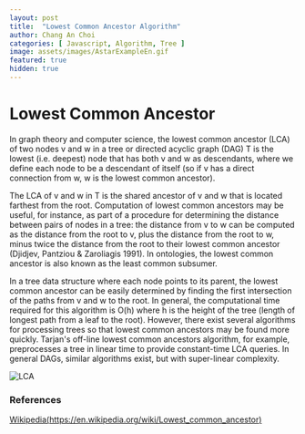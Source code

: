 ```yaml
---
layout: post
title:  "Lowest Common Ancestor Algorithm"
author: Chang An Choi
categories: [ Javascript, Algorithm, Tree ]
image: assets/images/AstarExampleEn.gif
featured: true
hidden: true
---
```


# Lowest Common Ancestor 

In graph theory and computer science, the lowest common ancestor (LCA) of two nodes v and w in a tree or directed acyclic graph (DAG) T is the lowest (i.e. deepest) node that has both v and w as descendants, where we define each node to be a descendant of itself (so if v has a direct connection from w, w is the lowest common ancestor).

The LCA of v and w in T is the shared ancestor of v and w that is located farthest from the root. Computation of lowest common ancestors may be useful, for instance, as part of a procedure for determining the distance between pairs of nodes in a tree: the distance from v to w can be computed as the distance from the root to v, plus the distance from the root to w, minus twice the distance from the root to their lowest common ancestor (Djidjev, Pantziou & Zaroliagis 1991). In ontologies, the lowest common ancestor is also known as the least common subsumer.

In a tree data structure where each node points to its parent, the lowest common ancestor can be easily determined by finding the first intersection of the paths from v and w to the root. In general, the computational time required for this algorithm is O(h) where h is the height of the tree (length of longest path from a leaf to the root). However, there exist several algorithms for processing trees so that lowest common ancestors may be found more quickly. Tarjan's off-line lowest common ancestors algorithm, for example, preprocesses a tree in linear time to provide constant-time LCA queries. In general DAGs, similar algorithms exist, but with super-linear complexity.

![LCA](https://upload.wikimedia.org/wikipedia/commons/thumb/9/96/Lowest_common_ancestor.svg/140px-Lowest_common_ancestor.svg.png)


### References
[Wikipedia(https://en.wikipedia.org/wiki/Lowest_common_ancestor)](https://en.wikipedia.org/wiki/Lowest_common_ancestor)